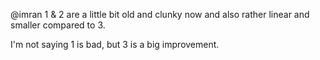 @imran 1 &amp; 2 are a little bit old and clunky now and also rather linear and smaller compared to 3.

I'm not saying 1 is bad, but 3 is a big improvement.